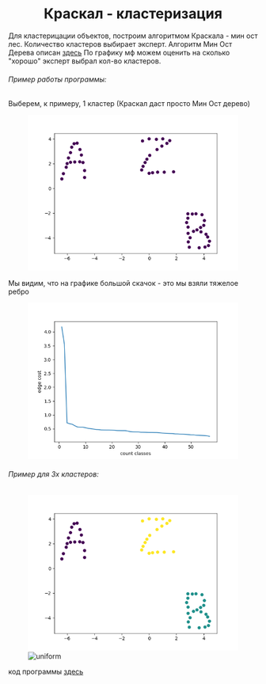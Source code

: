 # <center> Краскал - кластеризация </center>

Для кластерицации объектов, построим алгоритмом Краскала - мин ост лес. Количество кластеров выбирает эксперт.
Алгоритм Мин Ост Дерева описан [здесь]( http://e-maxx.ru/algo/mst_kruskal)
По графику мф можем оценить на сколько "хорошо" эксперт выбрал кол-во кластеров. 

###### Пример работы программы:

Выберем, к примеру, 1 кластер (Краскал даст просто Мин Ост дерево)
<figure>
  <img src="https://raw.githubusercontent.com/okiochan/Kruskal/master/11.png" alt="uniform"/>
</figure>

Мы видим, что на графике большой скачок - это мы взяли тяжелое ребро
<figure>
  <img src="https://raw.githubusercontent.com/okiochan/Kruskal/master/1.png" alt="uniform"/>
</figure>

###### Пример для 3х кластеров:

<figure>
  <img src="https://raw.githubusercontent.com/okiochan/Kruskal/master/31.png" alt="uniform"/>
  <img src="https://raw.githubusercontent.com/okiochan/Kruskal/master/30.png" alt="uniform"/>
</figure>


код программы [здесь]( https://github.com/okiochan/Kruskal/blob/master/kruskal.py)
